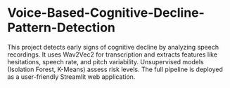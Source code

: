 # Voice-Based-Cognitive-Decline-Pattern-Detection
This project detects early signs of cognitive decline by analyzing speech recordings. It uses Wav2Vec2 for transcription and extracts features like hesitations, speech rate, and pitch variability. Unsupervised models (Isolation Forest, K-Means) assess risk levels. The full pipeline is deployed as a user-friendly Streamlit web application.
